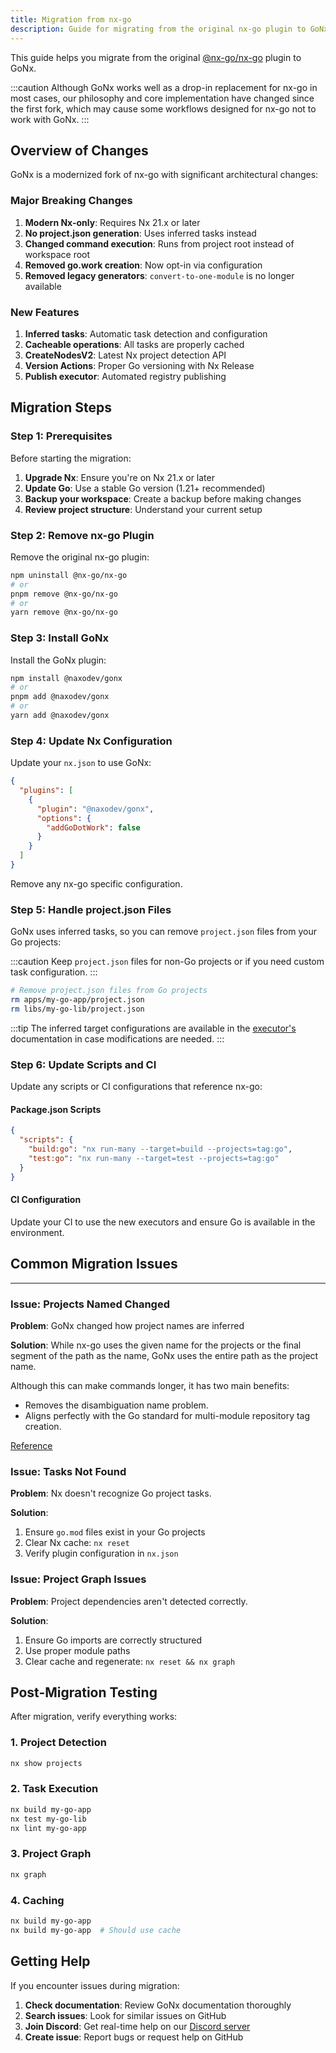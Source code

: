 ```yaml
---
title: Migration from nx-go
description: Guide for migrating from the original nx-go plugin to GoNx
---
```


This guide helps you migrate from the original [@nx-go/nx-go](https://github.com/nx-go/nx-go) plugin to GoNx.

:::caution
Although GoNx works well as a drop-in replacement for nx-go in most cases, our philosophy and core implementation have changed since the first fork, which may cause some workflows designed for nx-go not to work with GoNx.
:::

## Overview of Changes

GoNx is a modernized fork of nx-go with significant architectural changes:

### Major Breaking Changes

1. **Modern Nx-only**: Requires Nx 21.x or later
2. **No project.json generation**: Uses inferred tasks instead
3. **Changed command execution**: Runs from project root instead of workspace root
4. **Removed go.work creation**: Now opt-in via configuration
5. **Removed legacy generators**: `convert-to-one-module` is no longer available

### New Features

1. **Inferred tasks**: Automatic task detection and configuration
2. **Cacheable operations**: All tasks are properly cached
3. **CreateNodesV2**: Latest Nx project detection API
4. **Version Actions**: Proper Go versioning with Nx Release
5. **Publish executor**: Automated registry publishing

## Migration Steps

### Step 1: Prerequisites

Before starting the migration:

1. **Upgrade Nx**: Ensure you're on Nx 21.x or later
2. **Update Go**: Use a stable Go version (1.21+ recommended)
3. **Backup your workspace**: Create a backup before making changes
4. **Review project structure**: Understand your current setup

### Step 2: Remove nx-go Plugin

Remove the original nx-go plugin:

```bash
npm uninstall @nx-go/nx-go
# or
pnpm remove @nx-go/nx-go
# or
yarn remove @nx-go/nx-go
```

### Step 3: Install GoNx

Install the GoNx plugin:

```bash
npm install @naxodev/gonx
# or
pnpm add @naxodev/gonx
# or
yarn add @naxodev/gonx
```

### Step 4: Update Nx Configuration

Update your `nx.json` to use GoNx:

```json
{
  "plugins": [
    {
      "plugin": "@naxodev/gonx",
      "options": {
        "addGoDotWork": false
      }
    }
  ]
}
```

Remove any nx-go specific configuration.

### Step 5: Handle project.json Files

GoNx uses inferred tasks, so you can remove `project.json` files from your Go projects:

:::caution
Keep `project.json` files for non-Go projects or if you need custom task configuration.
:::

```bash
# Remove project.json files from Go projects
rm apps/my-go-app/project.json
rm libs/my-go-lib/project.json
```

:::tip
The inferred target configurations are available in the [executor's](/gonx/executors/generate) documentation in case modifications are needed.
:::

### Step 6: Update Scripts and CI

Update any scripts or CI configurations that reference nx-go:

#### Package.json Scripts

```json
{
  "scripts": {
    "build:go": "nx run-many --target=build --projects=tag:go",
    "test:go": "nx run-many --target=test --projects=tag:go"
  }
}
```

#### CI Configuration

Update your CI to use the new executors and ensure Go is available in the environment.

## Common Migration Issues

---

### Issue: Projects Named Changed

**Problem**: GoNx changed how project names are inferred

**Solution**:
While nx-go uses the given name for the projects or the final segment of the path as the name, GoNx uses the entire path as the project name.

Although this can make commands longer, it has two main benefits:

- Removes the disambiguation name problem.
- Aligns perfectly with the Go standard for multi-module repository tag creation.

[Reference](https://go.dev/doc/modules/managing-source)

### Issue: Tasks Not Found

**Problem**: Nx doesn't recognize Go project tasks.

**Solution**:

1. Ensure `go.mod` files exist in your Go projects
2. Clear Nx cache: `nx reset`
3. Verify plugin configuration in `nx.json`

### Issue: Project Graph Issues

**Problem**: Project dependencies aren't detected correctly.

**Solution**:

1. Ensure Go imports are correctly structured
2. Use proper module paths
3. Clear cache and regenerate: `nx reset && nx graph`

## Post-Migration Testing

After migration, verify everything works:

### 1. Project Detection

```bash
nx show projects
```

### 2. Task Execution

```bash
nx build my-go-app
nx test my-go-lib
nx lint my-go-app
```

### 3. Project Graph

```bash
nx graph
```

### 4. Caching

```bash
nx build my-go-app
nx build my-go-app  # Should use cache
```

## Getting Help

If you encounter issues during migration:

1. **Check documentation**: Review GoNx documentation thoroughly
2. **Search issues**: Look for similar issues on GitHub
3. **Join Discord**: Get real-time help on our [Discord server](https://discord.gg/zjDCGpKP2S)
4. **Create issue**: Report bugs or request help on GitHub
